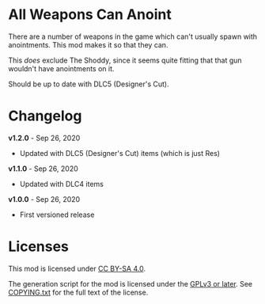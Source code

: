 All Weapons Can Anoint
======================

There are a number of weapons in the game which can't usually spawn with
anointments.  This mod makes it so that they can.

This *does* exclude The Shoddy, since it seems quite fitting that that
gun wouldn't have anointments on it.

Should be up to date with DLC5 (Designer's Cut).

Changelog
=========

**v1.2.0** - Sep 26, 2020
 * Updated with DLC5 (Designer's Cut) items (which is just Res)

**v1.1.0** - Sep 26, 2020
 * Updated with DLC4 items

**v1.0.0** - Sep 26, 2020
 * First versioned release
 
Licenses
========

This mod is licensed under [CC BY-SA 4.0](https://creativecommons.org/licenses/by-sa/4.0/).

The generation script for the mod is licensed under the
[GPLv3 or later](https://www.gnu.org/licenses/quick-guide-gplv3.html).
See [COPYING.txt](../../COPYING.txt) for the full text of the license.

